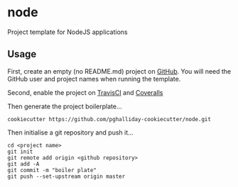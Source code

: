 # node

Project template for NodeJS applications

## Usage

First, create an empty (no README.md) project on [GitHub](https://github.com). You will need the GitHub user and project names when running the template.

Second, enable the project on [TravisCI](https://travis-ci.org) and [Coveralls](https://coveralls.io)

Then generate the project boilerplate...

```shell
cookiecutter https://github.com/pghalliday-cookiecutter/node.git
```

Then initialise a git repository and push it...

```shell
cd <project name>
git init
git remote add origin <github repository>
git add -A
git commit -m "boiler plate"
git push --set-upstream origin master
```
